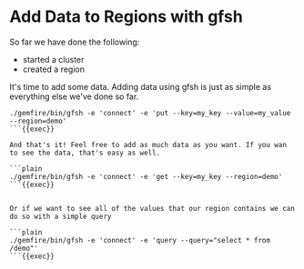 # Add Data to Regions with gfsh

So far we have done the following:
* started a cluster
* created a region

It's time to add some data. Adding data using gfsh is just as simple as everything else we've done so far. 

```plain
./gemfire/bin/gfsh -e 'connect' -e 'put --key=my_key --value=my_value --region=demo'
```{{exec}}

And that's it! Feel free to add as much data as you want. If you wan to see the data, that's easy as well.

```plain
./gemfire/bin/gfsh -e 'connect' -e 'get --key=my_key --region=demo'
```{{exec}}


Or if we want to see all of the values that our region contains we can do so with a simple query

```plain
./gemfire/bin/gfsh -e 'connect' -e 'query --query="select * from /demo"'
```{{exec}}

